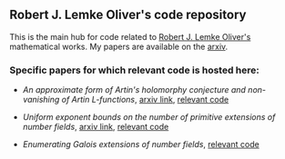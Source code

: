 ## Robert J. Lemke Oliver's code repository

This is the main hub for code related to [Robert J. Lemke Oliver's](https://rlemke01.math.tufts.edu/) mathematical works.  My papers are available on the [arxiv](https://arxiv.org/search/?query=robert+lemke+oliver&searchtype=author).

### Specific papers for which relevant code is hosted here:

- *An approximate form of Artin's holomorphy conjecture and non-vanishing of Artin L-functions*, [arxiv link](https://arxiv.org/abs/2012.14422), [relevant code](approximate-artin/)

- *Uniform exponent bounds on the number of primitive extensions of number fields*, [arxiv link](https://arxiv.org/abs/2311.06947), [relevant code](primitive-bounds/)

- *Enumerating Galois extensions of number fields*, [relevant code](galois-bounds/)
